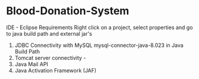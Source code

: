 # Blood-Donation-System

IDE - Eclipse
Requirements 
Right click on a project, select properties and go to java build path and external jar's
  1.  JDBC Connectivity with MySQL  mysql-connector-java-8.023 in Java Build Path
  2.  Tomcat server connectivity - 
  3.  Java Mail API
  4.  Java Activation Framework (JAF)
